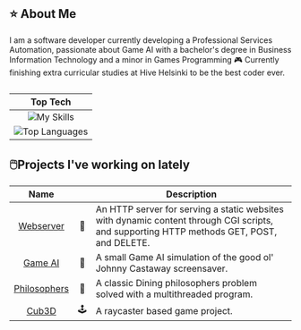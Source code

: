 <h2>⭐️ About Me</h2>
I am a software developer currently developing a Professional Services Automation, passionate about Game AI with a bachelor's degree in Business Information Technology and a minor in Games Programming 🎮 Currently finishing extra curricular studies at Hive Helsinki to be the best coder ever.

<h2></h2>
<div align="center">

| Top Tech |
| :---------------: |
| ![My Skills](https://skillicons.dev/icons?i=cs,cpp,dotnet,git,c,docker,linux) |
| ![Top Languages](https://github-readme-stats.vercel.app/api/top-langs/?username=merituulie) |
</div>

<h2>🖱️Projects I've working on lately</h2>

| Name | | Description |
| :---------------: | :---------------: | --------------- |
|[Webserver](https://github.com/merituulie/webserv) | 🛜 | An HTTP server for serving a static websites with dynamic content through CGI scripts, and supporting HTTP methods GET, POST, and DELETE.|
|[Game AI](https://github.com/merituulie/JohnnyCastaway) | 🌴 | A small Game AI simulation of the good ol' Johnny Castaway screensaver.|
|[Philosophers](https://github.com/merituulie/philisophers) | 🧵 | A classic Dining philosophers problem solved with a multithreaded program.|
|[Cub3D](https://github.com/merituulie/cub3d) | 🕹️ | A raycaster based game project.|
